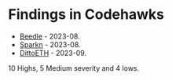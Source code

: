 # Findings in Codehawks 

- [Beedle](beedle/README.md) - 2023-08.
- [Sparkn](sparkn/README.md) - 2023-08.
- [DittoETH](dittoeth/README.md) - 2023-09.

10 Highs, 5 Medium severity and 4 lows.